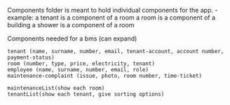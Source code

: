 Components folder is meant to hold individual components for the app.
-example: 
    a tenant is a component of a room
    a room is a component of a building 
    a shower is a component of a room 

Components needed for a bms (can expand)

    tenant (name, surname, number, email, tenant-account, account number, payment-status)
    room (number, type, price, electricity, tenant)
    employee (name, surname, number, email, role)
    maintenance-complaint (issue, photo, room number, time-ticket)

    maintenanceList(show each room)
    tenantList(show each tenant, give sorting options)









